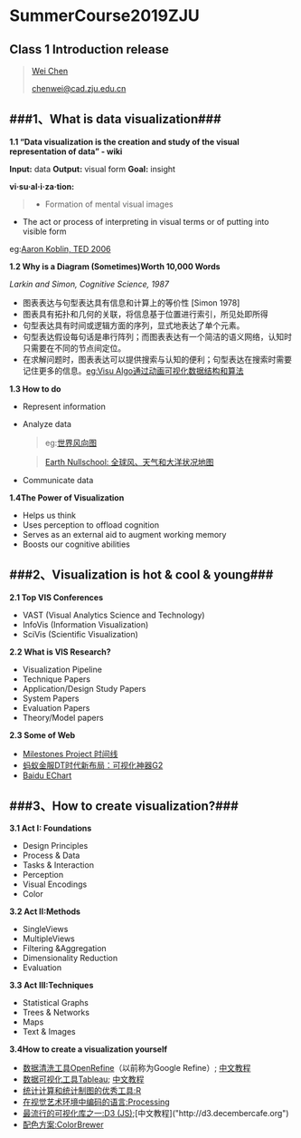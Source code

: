 # SummerCourse2019ZJU #

## Class 1 Introduction release ##

>[Wei Chen]("http://www.cad.zju.edu.cn/home/chenwei")
>
>chenwei@cad.zju.edu.cn



###1、What is data visualization###
---
	
**1.1 “Data visualization is the creation and study of the visual representation of data” - wiki**

 **Input:** data **Output:** visual form **Goal:** insight
 
 **vi·su·al·i·za·tion:**

> - Formation of mental visual images
-  The act or process of interpreting in visual terms or of putting into visible form

eg:[Aaron Koblin, TED 2006]("http://www.aaronkoblin.com/work/flightpatterns")


**1.2 Why is a Diagram (Sometimes)Worth 10,000 Words**

*Larkin and Simon, Cognitive Science, 1987*

- 图表表达与句型表达具有信息和计算上的等价性 [Simon 1978]
- 图表具有拓扑和几何的关联，将信息基于位置进行索引，所见处即所得
- 句型表达具有时间或逻辑方面的序列，显式地表达了单个元素。
- 句型表达假设每句话是串行阵列；而图表表达有一个简洁的语义网络，认知时只需要在不同的节点间定位。
- 在求解问题时，图表表达可以提供搜索与认知的便利；句型表达在搜索时需要记住更多的信息。[eg:Visu Algo通过动画可视化数据结构和算法]("https://visualgo.net/en")

**1.3 How to do**

- Represent information
- Analyze data
	>eg:[世界风向图]("https://www.windytv.com/")

	>[Earth Nullschool: 全球风、天气和大洋状况地图]("https://earth.nullschool.net")

- Communicate data

**1.4The Power of Visualization**

- Helps us think
- Uses perception to offload cognition
- Serves as an external aid to augment working memory
- Boosts our cognitive abilities

###2、Visualization is hot & cool & young###
---
**2.1 Top VIS Conferences**

- VAST (Visual Analytics Science and Technology)
- InfoVis (Information Visualization)
- SciVis (Scientific Visualization)

**2.2 What is VIS Research?**

- Visualization Pipeline
- Technique Papers
- Application/Design Study Papers
- System Papers
- Evaluation Papers
- Theory/Model papers

**2.3 Some of Web**

- [Milestones Project 时间线]("http://www.math.yorku.ca/SCS/Gallery/milestone/")
- [蚂蚁金服DT时代新布局：可视化神器G2]("https://g2.alipay.com")
- [Baidu EChart]("https://www.echartsjs.com/")

###3、How to create visualization?###
---

**3.1 Act I: Foundations**

- Design Principles
- Process & Data
- Tasks & Interaction
- Perception
- Visual Encodings
- Color

**3.2 Act II:Methods**

- SingleViews
- MultipleViews
- Filtering &Aggregation
- Dimensionality Reduction
- Evaluation

**3.3 Act III:Techniques**

- Statistical Graphs
- Trees & Networks
- Maps
- Text & Images


**3.4How to create a visualization yourself**

- [数据清洗工具OpenRefine]("http://openrefine.org/")（以前称为Google Refine）; [中文教程]("https://www.cnblogs.com/anovana/p/8267435.html")
- [数据可视化工具Tableau]("https://www.tableau.com/"); [中文教程]("https://www.w3cschool.cn/tableau/")
- [统计计算和统计制图的优秀工具:R]("https://www.r-project.org/")
- [在视觉艺术环境中编码的语言:Processing]("https://processing.org/") 
- [最流行的可视化库之一:D3 (JS)]("https://d3js.org/");[中文教程]("http://d3.decembercafe.org")
- [配色方案:ColorBrewer]("http://colorbrewer2.org/")
